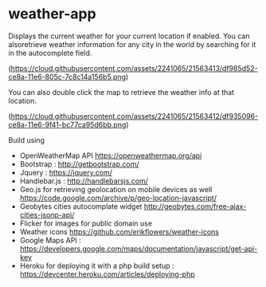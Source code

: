 # weather-app

Displays the current weather for your current location if enabled. You can alsoretrieve weather information for any city in the world by searching for it in the autocomplete field.

(https://cloud.githubusercontent.com/assets/2241065/21563413/df985d52-ce8a-11e6-805c-7c8c14a156b5.png)

You can also double click the map to retrieve the weather info at that location. 

(https://cloud.githubusercontent.com/assets/2241065/21563412/df935096-ce8a-11e6-9f41-bc77ca95d6bb.png)

Build using

- OpenWeatherMap API https://openweathermap.org/api 
- Bootstrap : http://getbootstrap.com/  
- Jquery :  https://jquery.com/ 
- Handlebar.js : http://handlebarsjs.com/
- Geo.js for retrieving geolocation on mobile devices as well  https://code.google.com/archive/p/geo-location-javascript/
- Geobytes cities autocomplate widget http://geobytes.com/free-ajax-cities-jsonp-api/ 
- Flicker for images for public domain use
- Weather icons  https://github.com/erikflowers/weather-icons 
- Google Maps API :  https://developers.google.com/maps/documentation/javascript/get-api-key 
- Heroku for deploying it with a php build setup : https://devcenter.heroku.com/articles/deploying-php 

